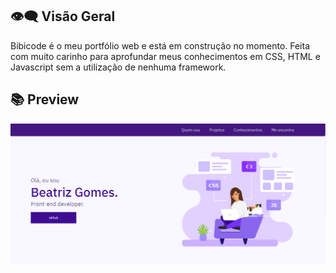## :eye_speech_bubble: Visão Geral
Bibicode é o meu portfólio web e está em construção no momento. Feita com muito carinho para aprofundar meus conhecimentos em CSS, HTML e Javascript sem a utilização de nenhuma framework.

## :books: Preview

<img src="readme-imgs/portfolio.PNG" alt="exemplo imagem">
